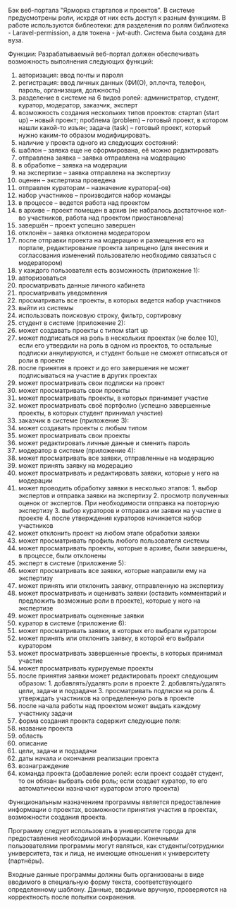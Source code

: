 Бэк веб-портала "Ярморка стартапов и проектов".
В системе предусмотрены роли, исхрдя от них есть доступ к разным функциям.
В работе используются библеотеки: для разделения по ролям библиотека - Laravel-permission, а для токена - jwt-auth.
Система была создана для вуза.





Функции:
Разрабатываемый веб-портал должен обеспечивать возможность выполнения следующих функций:
1.	авторизация: ввод почты и пароля
2.	регистрация: ввод личных данных (ФИ(О), эл.почта, телефон, пароль, организация, должность)
3.	разделение в системе на 6 видов ролей: администратор, студент, куратор, модератор, заказчик, эксперт
4.	возможность создания нескольких типов проектов: стартап (start up) – новый проект; проблема (problem) – готовый проект, в котором нашли какой-то изъян; задача (task) – готовый проект, который нужно каким-то образом модифицировать.
5.	наличие у проекта одного из следующих состояний:
  1.	шаблон – заявка еще не сформирована, её можно редактировать
  2.	отправлена заявка – заявка отправлена на модерацию
  3.	в обработке – заявка на модерации
  4.	на экспертизе – заявка отправлена на экспертизу
  5.	оценен – экспертиза проведена
  6.	отправлен кураторам – назначение куратора(-ов)
  7.	набор участников – производится набор команды
  8.	в процессе – ведется работа над проектом
  9.	в архиве – проект помещен в архив (не набралось достаточное кол-во участников, работа над проектом приостановлена)
  10.	завершён – проект успешно завершен
  11.	отклонён – заявка отклонена модератором
6.	после отправки проекта на модерацию и размещения его на портале, редактирование проекта запрещено (для внесения и согласования изменений пользователю необходимо связаться с модератором)
7.	у каждого пользователя есть возможность (приложение 1):
  1.	авторизоваться
  2.	просматривать данные личного кабинета
  3.	просматривать уведомления
  4.	просматривать все проекты, в которых ведется набор участников
  5.	выйти из системы
  6.	использовать поисковую строку, фильтр, сортировку
8.	студент в системе (приложение 2):
  1.	может создавать проекты с типом start up
  2.	может подписаться на роль в нескольких проектах (не более 10), если его утвердили на роль в одном из проектов, то остальные подписки аннулируются, и студент больше не сможет отписаться от роли в проекте
  3.	после принятия в проект и до его завершения не может подписываться на участие в других проектах
  4.	может просматривать свои подписки на проект
  5.	может просматривать свои проекты
  6.	может просматривать проекты, в которых принимает участие
  7.	может просматривать своё портфолио (успешно завершенные проекты, в которых студент принимал участие)
9.	заказчик в системе (приложение 3):
  1.	может создавать проекты с любым типом
  2.	может просматривать свои проекты
  3.	может редактировать личные данные и сменить пароль
10.	модератор в системе (приложение 4):
  1.	может просматривать все заявки, отправленные на модерацию
  2.	может принять заявку на модерацию
  3.	может просматривать и редактировать заявки, которые у него на модерации
  4.	может проводить обработку заявки в несколько этапов:
    1.	выбор экспертов и отправка заявки на экспертизу
    2.	просмотр полученных оценок от экспертов. При необходимости отправка на повторную экспертизу
    3.	выбор кураторов и отправка им заявки на участие в проекте
    4.	после утверждения кураторов начинается набор участников
  5.	может отклонить проект на любом этапе обработки заявки
  6.	может просматривать профиль любого пользователя системы
  7.	может просматривать проекты, которые в архиве, были завершены, в процессе, были отклонены
11.	эксперт в системе (приложение 5):
  1.	может просматривать все заявки, которые направили ему на экспертизу
  2.	может принять или отклонить заявку, отправленную на экспертизу
  3.	может просматривать и оценивать заявки (оставить комментарий и предложить возможные роли в проекте), которые у него на экспертизе
  4.	может просматривать оцененные заявки
12.	куратор в системе (приложение 6):
  1.	может просматривать заявки, в которых его выбрали куратором
  2.	может принять или отклонить заявку, в которой его выбрали куратором
  3.	может просматривать завершенные проекты, в которых принимал участие
  4.	может просматривать курируемые проекты
  5.	после принятия заявки может редактировать проект следующим образом:
    1.	добавлять/удалять роли в проекте
    2.	добавлять/удалять цели, задачи и подзадачи
    3.	просматривать подписки на роль
    4.	утверждать участников на определенную роль в проекте
  6.	после начала работы над проектом может выдать каждому участнику задачи
13.	форма создания проекта содержит следующие поля:
  1.	название проекта
  2.	область
  3.	описание
  4.	цели, задачи и подзадачи
  5.	даты начала и окончания реализации проекта
  6.	вознаграждение
  7.	команда проекта (добавление ролей: если проект создаёт студент, то он обязан выбрать себе роль; если создает куратор, то его автоматически назначают куратором этого проекта)

Функциональным назначением программы является предоставление информации о проектах, возможности принятия участия в проектах, возможности создания проекта.

Программу следует использовать в университете города для предоставления необходимой информации.
Конечными пользователями программы могут являться, как студенты/сотрудники университета, так и лица, не имеющие отношения к университету (партнёры).

Входные данные программы должны быть организованы в виде вводимого в специальную форму текста, соответствующего определенному шаблону. Данные, вводимые вручную, проверяются на корректность после попытки сохранения.
